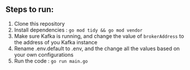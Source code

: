 ## Steps to run:

1. Clone this repository
2. Install dependencies : `go mod tidy && go mod vendor`
3. Make sure Kafka is running, and change the value of `brokerAddress` to the address of you Kafka instance
4. Rename .env.default to .env, and the change all the values based on your own configurations
5. Run the code : `go run main.go`
